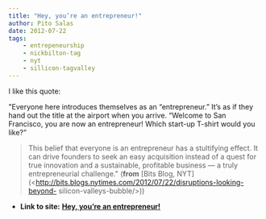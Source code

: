 ```yaml
---
title: "Hey, you’re an entrepreneur!"
author: Pito Salas
date: 2012-07-22
tags:
    - entrepeneurship
    - nickbilton-tag
    - nyt
    - sillicon-tagvalley
---
```


I like this quote:

"Everyone here introduces themselves as an “entrepreneur.” It’s as if they
hand out the title at the airport when you arrive. “Welcome to San Francisco,
you are now an entrepreneur! Which start-up T-shirt would you like?”

> This belief that everyone is an entrepreneur has a stultifying effect. It
> can drive founders to seek an easy acquisition instead of a quest for true
> innovation and a sustainable, profitable business — a truly entrepreneurial
> challenge." (**from** [Bits Blog,
> NYT](<http://bits.blogs.nytimes.com/2012/07/22/disruptions-looking-beyond-
> silicon-valleys-bubble/>))


* **Link to site:** **[Hey, you’re an entrepreneur!](None)**
